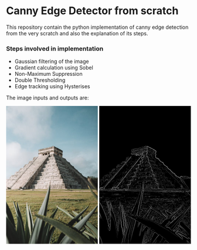 # Canny Edge Detector from scratch
This repository contain the python implementation of canny edge detection from the very scratch and also the explanation of its steps.
<h3>Steps involved in implementation</h3><ul>
<li>Gaussian filtering of the image 
<li>Gradient calculation using Sobel
<li>Non-Maximum Suppression
<li>Double Thresholding
<li>Edge tracking using Hysterises</ul>
The image inputs and outputs are:</br>
<p align=center><img src="https://raw.githubusercontent.com/infoaryan/Canny-Edge-Detector-from-scratch-/master/test.jpeg" width="250"  >
<img src="https://raw.githubusercontent.com/infoaryan/Canny-Edge-Detector-from-scratch-/master/output.jpeg" width="250"  ></p>
